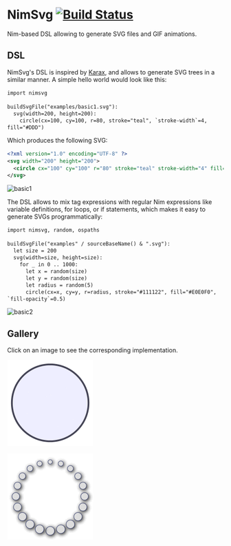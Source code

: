 # NimSvg  [![Build Status](https://travis-ci.org/bluenote10/NimSvg.svg?branch=master)](https://travis-ci.org/bluenote10/NimSvg)

Nim-based DSL allowing to generate SVG files and GIF animations.

## DSL

NimSvg's DSL is inspired by [Karax](https://github.com/pragmagic/karax), and allows to generate SVG trees in a similar manner.
A simple hello world would look like this:

```nimrod
import nimsvg

buildSvgFile("examples/basic1.svg"):
  svg(width=200, height=200):
    circle(cx=100, cy=100, r=80, stroke="teal", `stroke-width`=4, fill="#DDD")
```

Which produces the following SVG:

```svg
<?xml version="1.0" encoding="UTF-8" ?>
<svg width="200" height="200">
  <circle cx="100" cy="100" r="80" stroke="teal" stroke-width="4" fill="#DDD"/>
</svg>
```

![basic1](https://rawgit.com/bluenote10/NimSvg/master/examples/basic1.svg?sanitize=true)

The DSL allows to mix tag expressions with regular Nim expressions like variable definitions, for loops, or if statements,
which makes it easy to generate SVGs programmatically:

```nimrod
import nimsvg, random, ospaths

buildSvgFile("examples" / sourceBaseName() & ".svg"):
  let size = 200
  svg(width=size, height=size):
    for _ in 0 .. 1000:
      let x = random(size)
      let y = random(size)
      let radius = random(5)
      circle(cx=x, cy=y, r=radius, stroke="#111122", fill="#E0E0F0", `fill-opacity`=0.5)
```

![basic2](https://rawgit.com/bluenote10/NimSvg/master/examples/basic2.svg?sanitize=true)


## Gallery

Click on an image to see the corresponding implementation.

[![animation1](examples/anim1/anim1.gif)](examples/animation1.nim)

[![animation2](examples/anim2/anim2.gif)](examples/animation2.nim)
